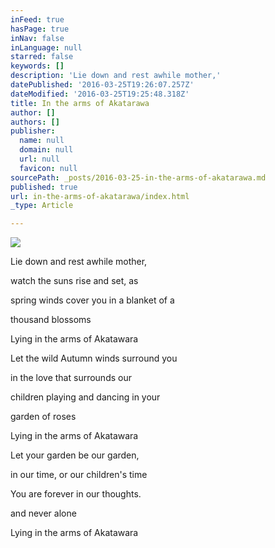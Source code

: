 ```yaml
---
inFeed: true
hasPage: true
inNav: false
inLanguage: null
starred: false
keywords: []
description: 'Lie down and rest awhile mother,'
datePublished: '2016-03-25T19:26:07.257Z'
dateModified: '2016-03-25T19:25:48.318Z'
title: In the arms of Akatarawa
author: []
authors: []
publisher:
  name: null
  domain: null
  url: null
  favicon: null
sourcePath: _posts/2016-03-25-in-the-arms-of-akatarawa.md
published: true
url: in-the-arms-of-akatarawa/index.html
_type: Article

---
```

![](https://the-grid-user-content.s3-us-west-2.amazonaws.com/cc520745-b548-49d2-ab97-ea93fc5bf18a.jpg)

Lie down and rest awhile mother,

watch the suns rise and set, as

spring winds cover you in a blanket of a

thousand blossoms

Lying in the arms of Akatawara

Let the wild Autumn winds surround you

in the love that surrounds our

children playing and dancing in your

garden of roses

Lying in the arms of Akatawara

Let your garden be our garden,

in our time, or our children's time

You are forever in our thoughts.

and never alone

Lying in the arms of Akatawara